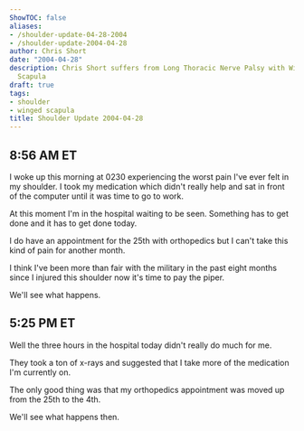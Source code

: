 ```yaml
---
ShowTOC: false
aliases:
- /shoulder-update-04-28-2004
- /shoulder-update-2004-04-28
author: Chris Short
date: "2004-04-28"
description: Chris Short suffers from Long Thoracic Nerve Palsy with Winging of the
  Scapula
draft: true
tags:
- shoulder
- winged scapula
title: Shoulder Update 2004-04-28
---
```


## 8:56 AM ET

I woke up this morning at 0230 experiencing the worst pain I've ever felt in my shoulder. I took my medication which didn't really help and sat in front of the computer until it was time to go to work.

At this moment I'm in the hospital waiting to be seen. Something has to get done and it has to get done today.

I do have an appointment for the 25th with orthopedics but I can't take this kind of pain for another month.

I think I've been more than fair with the military in the past eight months since I injured this shoulder now it's time to pay the piper.

We'll see what happens.

## 5:25 PM ET

Well the three hours in the hospital today didn't really do much for me.

They took a ton of x-rays and suggested that I take more of the medication I'm currently on.

The only good thing was that my orthopedics appointment was moved up from the 25th to the 4th.

We'll see what happens then.